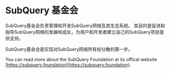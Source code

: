 # SubQuery 基金会

SubQuery基金会负责管理和开发SubQuery网络及其生态系统。 其目的是促进和指导SubQuery网络的发展和成长，为用户和开发者建立自己的SubQuery项目提供支持。

SubQuery基金会是实现对SubQuery网络所有权分散的第一步。

You can read more about the SubQuery Foundation at its offical website [https://subquery.foundation](https://subquery.foundation).
